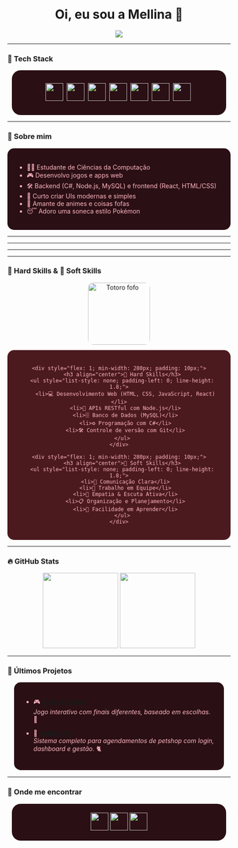 <h1 align="center">
  Oi, eu sou a Mellina 🌸
</h1>

<p align="center">
  <img src="https://readme-typing-svg.herokuapp.com/?color=FFB6C1&center=true&vCenter=true&lines=Desenvolvedora+Fullstack;🌸+C%23,+JS+e+Node.js;🌸+React,+API+e+UI/UX;🌸+Ship+it+🚀" />
</p>

---

### 🌸 Tech Stack
<div align="center" style="background-color: #2A0F14; padding:15px; border-radius:20px; margin:10px">

<img src="https://cdn.jsdelivr.net/gh/devicons/devicon/icons/csharp/csharp-original.svg" width="40" />&nbsp;
<img src="https://cdn.jsdelivr.net/gh/devicons/devicon/icons/javascript/javascript-original.svg" width="40" />&nbsp;
<img src="https://cdn.jsdelivr.net/gh/devicons/devicon/icons/nodejs/nodejs-original.svg" width="40" />&nbsp;
<img src="https://cdn.jsdelivr.net/gh/devicons/devicon/icons/react/react-original.svg" width="40" />&nbsp;
<img src="https://cdn.jsdelivr.net/gh/devicons/devicon/icons/html5/html5-original.svg" width="40" />&nbsp;
<img src="https://cdn.jsdelivr.net/gh/devicons/devicon/icons/css3/css3-original.svg" width="40" />&nbsp;
<img src="https://cdn.jsdelivr.net/gh/devicons/devicon/icons/mysql/mysql-original.svg" width="40" />&nbsp;

</div>

---

### 🎀 Sobre mim
<div style="background-color: #2A0F14; padding:20px; border-radius:15px; color: #FFB6C1">

- 👩‍💻 Estudante de Ciências da Computação  
- 🎮 Desenvolvo jogos e apps web  
- 🛠️ Backend (C#, Node.js, MySQL) e frontend (React, HTML/CSS)  
- 🎨 Curto criar UIs modernas e simples  
- 🌸 Amante de animes e coisas fofas  
- 😴 Adoro uma soneca estilo Pokémon  

</div>

---

---

---

---

### 💼 Hard Skills & 💖 Soft Skills

<div align="center">
  <img src="./5b12b903-a47e-421b-98cc-b15f8f1e53d5.png" width="140" alt="Totoro fofo" style="border-radius: 12px; margin-bottom: 12px;" />
</div>

<div align="center">
  <div style="background-color:#4B1A1F; border-radius:15px; padding:20px; max-width: 700px; display: flex; justify-content: space-around; color: #FFB6C1; flex-wrap: wrap;">

    <div style="flex: 1; min-width: 280px; padding: 10px;">
      <h3 align="center">🌟 Hard Skills</h3>
      <ul style="list-style: none; padding-left: 0; line-height: 1.8;">
        <li>💻 Desenvolvimento Web (HTML, CSS, JavaScript, React)</li>
        <li>🔗 APIs RESTful com Node.js</li>
        <li>🗄️ Banco de Dados (MySQL)</li>
        <li>⚙️ Programação com C#</li>
        <li>🛠️ Controle de versão com Git</li>
      </ul>
    </div>

    <div style="flex: 1; min-width: 280px; padding: 10px;">
      <h3 align="center">🌸 Soft Skills</h3>
      <ul style="list-style: none; padding-left: 0; line-height: 1.8;">
        <li>💬 Comunicação Clara</li>
        <li>🤝 Trabalho em Equipe</li>
        <li>💖 Empatia & Escuta Ativa</li>
        <li>📋 Organização e Planejamento</li>
        <li>🚀 Facilidade em Aprender</li>
      </ul>
    </div>

  </div>
</div>


---

### 🔥 GitHub Stats
<div align="center">
  <img src="https://github-readme-stats.vercel.app/api?username=Mellina-ship-it&show_icons=true&title_color=FFB6C1&icon_color=FF69B4&text_color=FFFFFF&bg_color=4B1A1F&border_radius=10&border_color=5D2E46" height="170" />
  <img src="https://github-readme-stats.vercel.app/api/top-langs/?username=Mellina-ship-it&layout=compact&title_color=FFB6C1&icon_color=FF69B4&text_color=FFFFFF&bg_color=4B1A1F&border_radius=10&border_color=5D2E46" height="170"/>
</div>

---

### 🧩 Últimos Projetos
<div style="background-color: #2A0F14; padding:20px; border-radius:15px; color: #FFB6C1; margin:15px">

- 🎮 **[Além do Túnel](https://github.com/Mellina-ship-it/Alem_do_tunel)**  
  *Jogo interativo com finais diferentes, baseado em escolhas.* 🌸

- 🐾 **[AuMiauVet](https://github.com/Mellina-ship-it/AuMiauVet)**  
  *Sistema completo para agendamentos de petshop com login, dashboard e gestão.* 🐈

</div>

---

### 🌸 Onde me encontrar
<div align="center" style="background-color: #2A0F14; padding:20px; border-radius:20px; margin:10px">

<a href="https://www.linkedin.com/in/mellina-bizinoto-618081227/">
  <img src="https://img.shields.io/badge/-LinkedIn-FF69B4?style=for-the-badge&logo=linkedin&logoColor=white" height="40" />
</a>
<a href="mailto:bizinoto.mellina@gmail.com">
  <img src="https://img.shields.io/badge/-Gmail-FF1493?style=for-the-badge&logo=gmail&logoColor=white" height="40" />
</a>
<a href="https://youtube.com/@mbspadua?si=j4HN7W6gvdU3bWp1">
  <img src="https://img.shields.io/badge/-YouTube-FFB6C1?style=for-the-badge&logo=youtube&logoColor=white" height="40" />
</a>

</div>
